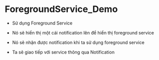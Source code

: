 # ForegroundService_Demo

- Sử dụng Foreground Service
- Nó sẽ hiển thị một cái notification lên để hiển thị foreground service

- Nó sẽ nhận được notification khi ta sử dụng foreground service
- Ta sẽ giao tiếp với service thông qua Notification
